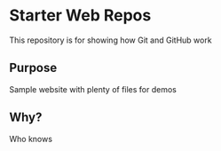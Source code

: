 # Starter Web Repos

This repository is for showing how Git and GitHub work

## Purpose

Sample website with plenty of files for demos

## Why?

Who knows
